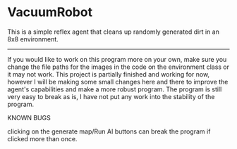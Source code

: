 # VacuumRobot
This is a simple reflex agent that cleans up randomly generated dirt in an 8x8 environment. 

-----------------------------------------------------------------------------------------------------------------------------------------------------------
If you would like to work on this program more on your own, make sure you change the file paths for the images in the code on the environment class or it may not work.
This project is partially finished and working for now, however I will be making some small changes here and there to improve the agent's capabilities and make a more robust
program. The program is still very easy to break as is, I have not put any work into the stability of the program.

KNOWN BUGS

clicking on the generate map/Run AI buttons can break the program if clicked more than once.
